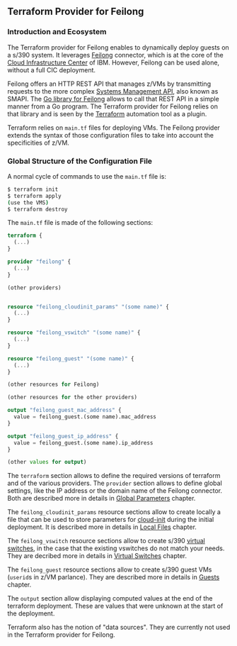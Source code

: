 ## Terraform Provider for Feilong

### Introduction and Ecosystem

The Terraform provider for Feilong enables to dynamically deploy guests on a s/390 system. It leverages [Feilong](https://openmainframeproject.org/projects/feilong/) connector, which is at the core of the [Cloud Infrastructure Center](https://www.ibm.com/products/cloud-infrastructure-center) of IBM. However, Feilong can be used alone, without a full CIC deployment.

Feilong offers an HTTP REST API that manages z/VMs by transmitting requests to the more complex [Systems Management API](https://www.ibm.com/docs/en/zvm/7.2?topic=introduction-smapi-quick-start-guide), also known as SMAPI. The [Go library for Feilong](https://github.com/Bischoff/feilong-client-go) allows to call that REST API in a simple manner from a Go program. The Terraform provider for Feilong relies on that library and is seen by the [Terraform](https://www.terraform.io/) automation tool as a plugin.

Terraform relies on `main.tf` files for deploying VMs. The Feilong provider extends the syntax of those configuration files to take into account the specificities of z/VM.


### Global Structure of the Configuration File

A normal cycle of commands to use the `main.tf` file is:
```bash
$ terraform init
$ terraform apply
(use the VMS)
$ terraform destroy
```

The `main.tf` file is made of the following sections:

```terraform
terraform {
  (...)
}

provider "feilong" {
  (...)
}

(other providers)


resource "feilong_cloudinit_params" "(some name)" {
  (...)
}

resource "feilong_vswitch" "(some name)" {
  (...)
}

resource "feilong_guest" "(some name)" {
  (...)
}

(other resources for Feilong)

(other resources for the other providers)

output "feilong_guest_mac_address" {
  value = feilong_guest.(some name).mac_address
}

output "feilong_guest_ip_address" {
  value = feilong_guest.(some name).ip_address
}

(other values for output)
```

The `terraform` section allows to define the required versions of terraform and of the various providers. The `provider` section allows to define global settings, like the IP address or the domain name of the Feilong connector. Both are described more in details in [Global Parameters](global-options.md) chapter.

The `feilong_cloudinit_params` resource sections allow to create locally a file that can be used to store parameters for [cloud-init](https://github.com/canonical/cloud-init) during the initial deployment. It is described more in details in [Local Files](local-files.md) chapter.

The `feilong_vswitch` resource sections allow to create s/390 [virtual switches](https://www.redbooks.ibm.com/redbooks/pdfs/sg247023.pdf), in the case that the existing vswitches do not match your needs. They are decribed more in details in [Virtual Switches](virtual-switches.md) chapter.

The `feilong_guest` resource sections allow to create s/390 guest VMs (`userid`s in z/VM parlance). They are described more in details in [Guests](guests.md) chapter.

The `output` section allow displaying computed values at the end of the terraform deployment. These are values that were unknown at the start of the deployment.

Terraform also has the notion of "data sources". They are currently not used in the Terraform provider for Feilong.

